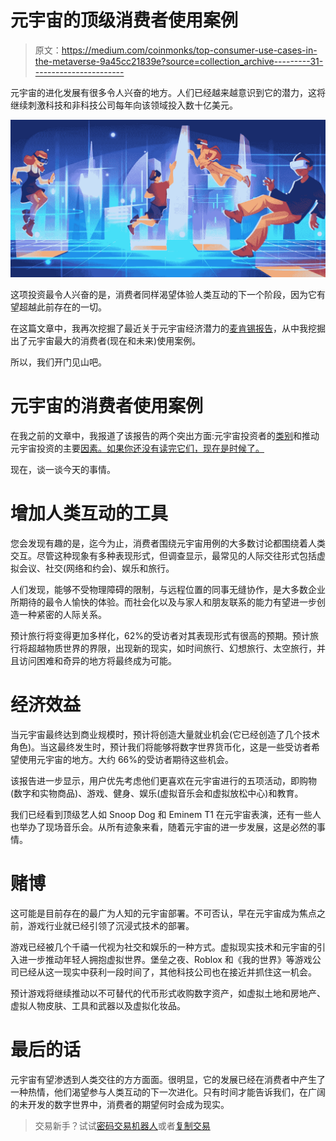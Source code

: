 # 元宇宙的顶级消费者使用案例

> 原文：<https://medium.com/coinmonks/top-consumer-use-cases-in-the-metaverse-9a45cc21839e?source=collection_archive---------31----------------------->

元宇宙的进化发展有很多令人兴奋的地方。人们已经越来越意识到它的潜力，这将继续刺激科技和非科技公司每年向该领域投入数十亿美元。

![](img/f5a1cba0ef0e30a19988df00cb3839af.png)

这项投资最令人兴奋的是，消费者同样渴望体验人类互动的下一个阶段，因为它有望超越此前存在的一切。

在这篇文章中，我再次挖掘了最近关于元宇宙经济潜力的[麦肯锡报告](https://www.mckinsey.com/business-functions/growth-marketing-and-sales/our-insights/value-creation-in-the-metaverse)，从中我挖掘出了元宇宙最大的消费者(现在和未来)使用案例。

所以，我们开门见山吧。

# 元宇宙的消费者使用案例

在我之前的文章中，我报道了该报告的两个突出方面:元宇宙投资者的[类别](/coinmonks/the-three-investor-categories-in-the-metaverse-66912d061c7e)和推动元宇宙投资的主要[因素。如果你还没有读完它们，现在是时候了。](/coinmonks/the-top-factors-driving-investment-in-the-metaverse-eb62d61e2bb5)

现在，谈一谈今天的事情。

# 增加人类互动的工具

您会发现有趣的是，迄今为止，消费者围绕元宇宙用例的大多数讨论都围绕着人类交互。尽管这种现象有多种表现形式，但调查显示，最常见的人际交往形式包括虚拟会议、社交(网络和约会)、娱乐和旅行。

人们发现，能够不受物理障碍的限制，与远程位置的同事无缝协作，是大多数企业所期待的最令人愉快的体验。而社会化以及与家人和朋友联系的能力有望进一步创造一种紧密的人际关系。

预计旅行将变得更加多样化，62%的受访者对其表现形式有很高的预期。预计旅行将超越物质世界的界限，出现新的现实，如时间旅行、幻想旅行、太空旅行，并且访问困难和奇异的地方将最终成为可能。

# 经济效益

当元宇宙最终达到商业规模时，预计将创造大量就业机会(它已经创造了几个技术角色)。当这最终发生时，预计我们将能够将数字世界货币化，这是一些受访者希望使用元宇宙的地方。大约 66%的受访者期待这些机会。

该报告进一步显示，用户优先考虑他们更喜欢在元宇宙进行的五项活动，即购物(数字和实物商品)、游戏、健身、娱乐(虚拟音乐会和虚拟放松中心)和教育。

我们已经看到顶级艺人如 Snoop Dog 和 Eminem T1 在元宇宙表演，还有一些人也举办了现场音乐会。从所有迹象来看，随着元宇宙的进一步发展，这是必然的事情。

# 赌博

这可能是目前存在的最广为人知的元宇宙部署。不可否认，早在元宇宙成为焦点之前，游戏行业就已经引领了沉浸式技术的部署。

游戏已经被几个千禧一代视为社交和娱乐的一种方式。虚拟现实技术和元宇宙的引入进一步推动年轻人拥抱虚拟世界。堡垒之夜、Roblox 和《我的世界》等游戏公司已经从这一现实中获利一段时间了，其他科技公司也在接近并抓住这一机会。

预计游戏将继续推动以不可替代的代币形式收购数字资产，如虚拟土地和房地产、虚拟人物皮肤、工具和武器以及虚拟化妆品。

# 最后的话

元宇宙有望渗透到人类交往的方方面面。很明显，它的发展已经在消费者中产生了一种热情，他们渴望参与人类互动的下一次进化。只有时间才能告诉我们，在广阔的未开发的数字世界中，消费者的期望何时会成为现实。

> 交易新手？试试[密码交易机器人](/coinmonks/crypto-trading-bot-c2ffce8acb2a)或者[复制交易](/coinmonks/top-10-crypto-copy-trading-platforms-for-beginners-d0c37c7d698c)